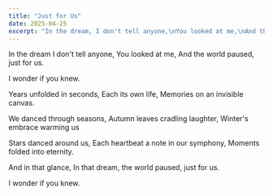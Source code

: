 ```yaml
---
title: "Just for Us"
date: 2025-04-25
excerpt: "In the dream, I don't tell anyone,\nYou looked at me,\nAnd the world paused,\njust for us."
---
```


In the dream I don't tell anyone,
You looked at me,
And the world paused, 
just for us.

I wonder if you knew.

Years unfolded in seconds,
Each its own life,
Memories on an invisible canvas.

We danced through seasons,
Autumn leaves cradling laughter,
Winter's embrace warming us

Stars danced around us,
Each heartbeat a note in our symphony,
Moments folded into eternity.

And in that glance, 
In that dream,
the world paused,
just for us.

I wonder if you knew.